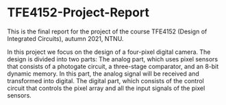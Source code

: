# TFE4152-Project-Report

This is the final report for the project of the course TFE4152 (Design of Integrated Circuits), autumn 2021, NTNU.

In this project we focus on the design of a four-pixel digital camera. 
The design is divided into two parts: 
The analog part, which uses pixel sensors that
consists of a photogate circuit, a three-stage comparator, and
an 8-bit dynamic memory. In this part, the analog signal will
be received and transformed into digital. 
The digital part, which consists of the control circuit that controls the pixel
array and all the input signals of the pixel sensors.
